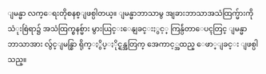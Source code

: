 ျမန္မာ လက္ေရးတိုစနစ္ျဖစ္ပါတယ္။ ျမန္မာဘာသာမွ အျခားဘာသာအသံထြက္မ်ားကို သံုးစြဲရာ၌ အသံထြက္စနစ္မ်ား မွားယြင္းေနျခင္းႏွင့္ ကြန္ပ်ဴတာေပၚတြင္ ျမန္မာဘာသာအား လွ်င္ျမန္စြာ ရိုက္ႏွိပ္ႏိုင္ရန္အတြက္ အေကာင့္အထည္ ေဖာ္ျခင္း ျဖစ္ပါသည္။